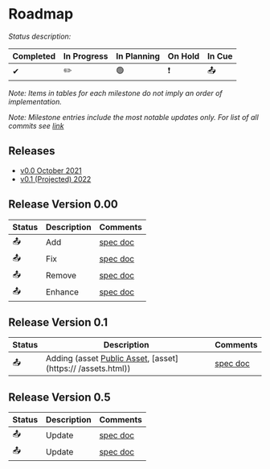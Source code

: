 # Roadmap

_Status description:_

| Completed | In Progress | In Planning | On Hold |  In Cue | 
| --- | --- |  --- | --- | --- |
| ✔ | ✏️ | 🟢 | ❗️ | 📤 |   

_Note: Items in tables for each milestone do not imply an order of implementation._

_Note: Milestone entries include the most notable updates only. For list of all commits see [link](https://github.com/RodneyBaker/projectz/graphs/commit-activity)_


## Releases

- [v0.0 October 2021](#release-version-000)
- [v0.1 (Projected) 2022](#release-version-01)

## Release Version 0.00

| Status | Description | Comments |
| --- | --- |  --- |
| 📤| Add | [spec doc](specification.md) |
| 📤| Fix | [spec doc](specification.md) |
| 📤| Remove | [spec doc](/specification.md) |
| 📤| Enhance | [spec doc](/specification.md) |

## Release Version 0.1
| Status | Description | Comments |
| --- | --- |  --- |
| 📤 | Adding (asset [Public Asset](https://), [asset](https:// /assets.html)) | [spec doc](https://) |
## Release Version 0.5

| Status | Description | Comments |
| --- | --- |  --- |
| 📤 | Update  | [spec doc](specification.md) |
| 📤| Update  | [spec doc](specification.md) |
